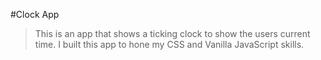 #Clock App
>This is an app that shows a ticking clock to show the users current time.
>I built this app to hone my CSS and Vanilla JavaScript skills.
